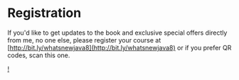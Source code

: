 # Registration

If you'd like to get updates to the book and exclusive special offers directly from me, no one else, please register your course at [http://bit.ly/whatsnewjava8](http://bit.ly/whatsnewjava8) or if you prefer QR codes, scan this one.

[!](???)